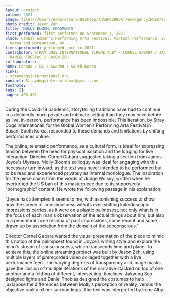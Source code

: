 ```yaml
---
layout: project
volume: 2021
image: file:///Users/edwardsharp/Desktop/TRASH%20BOAT/emergencyINDEX/ten_plus/guts/Links/1665434852152_Molly_Bloom_copy.tif
photo_credit: Jason Zeh
title: 'MOLLY BLOOM: FRAGMENTS'
first_performed: first performed on September 4, 2021
place: Global Women's Performing Arts Festival, Virtual Performance, Busan, South
  Korea and Morgantown, WV
times_performed: performed once in 2021
contributor: STRAY DOGS INTERNATIONAL (IRENE ALBY / CORNEL GABARA / JAKYUNG SEO /
  DANIEL THOBIAS / JASON ZEH
collaborators:
home: Canada / US / Sweden / South Korea
links:
- straydogsinternational.org
contact: Straydogsinternational@gmail.com
footnote: ''
tags: []
pages: 400-401
---
```

During the Covid-19 pandemic, storytelling traditions have had to continue in a decidedly more private and intimate setting than they may have before as live, in-person, performance has been impossible. This iteration, by Stray Dogs International, for the Global Women’s Performing Arts Festival in Busan, South Korea, responded to these demands and limitations by shifting performances online. 

The online, telematic performance, as a cultural form, is ideal for expressing tension between the need for physical isolation and the longing for live interaction. Director Cornel Gabara suggested taking a section from James Joyce's *Ulysses*. Molly Bloom’s soliloquy was ideal for engaging with this necessary turn inward, as the text was never intended to be performed but to be read and experienced privately as internal monologue. The inspiration for the piece came from the words of Judge Wolsey, written when he overturned the US ban of this masterpiece due to its supposedly “pornographic” content. He wrote the following passage in his explanation:

"Joyce has attempted it seems to me, with astonishing success to show how the screen of consciousness with its ever-shifting kaleidoscopic impressions carries, as it were on a plastic palimpsest, not only what is in the focus of each man's observation of the actual things about him, but also in a penumbral zone residua of past impressions, some recent and some drawn up by association from the domain of the subconscious."

Director Cornel Gabara wanted the visual presentation of the piece to mimic this notion of the palimpsest found in Joyce’s writing style and explore the mind's stream of consciousness, which transcends time and place. To achieve this, the online streaming project was built by Jason Zeh, using multiple layers of prerecorded video collaged together with a live performance feed. The varying degrees of transparency and image masks gave the illusion of multiple iterations of the narrative stacked on top of one another and a folding of different, intersecting, timelines. Jakyung Seo designed lights and Daniel Thobias designed the costumes to help juxtapose the differences between Molly’s perception of reality, versus the objective reality of her surroundings. The text was interpreted by Irene Alby.